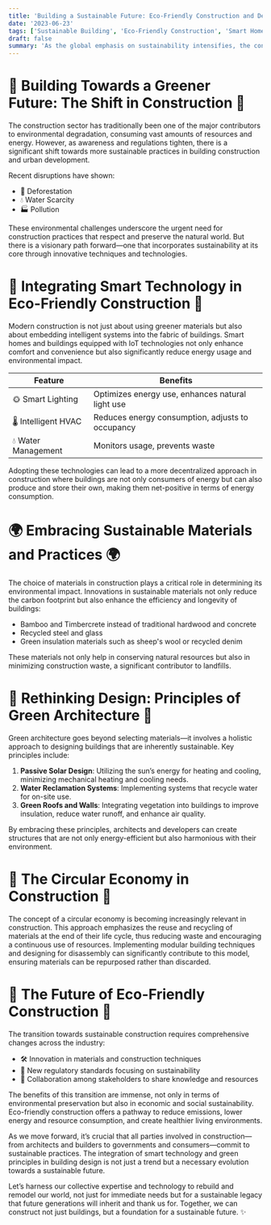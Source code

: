 ```yaml
---
title: 'Building a Sustainable Future: Eco-Friendly Construction and Development'
date: '2023-06-23'
tags: ['Sustainable Building', 'Eco-Friendly Construction', 'Smart Homes', 'Green Architecture']
draft: false
summary: 'As the global emphasis on sustainability intensifies, the construction industry is pivotal in steering towards eco-friendly solutions. This blog post explores the integration of green building techniques, sustainable materials, and smart technology in modern construction to foster a healthier planet.'
---
```


# 🌱 Building Towards a Greener Future: The Shift in Construction 🌱

The construction sector has traditionally been one of the major contributors to environmental degradation, consuming vast amounts of resources and energy. However, as awareness and regulations tighten, there is a significant shift towards more sustainable practices in building construction and urban development.

Recent disruptions have shown:

- 🌲 Deforestation
- 💧 Water Scarcity
- 🏭 Pollution

These environmental challenges underscore the urgent need for construction practices that respect and preserve the natural world. But there is a visionary path forward—one that incorporates sustainability at its core through innovative techniques and technologies.

# 🏡 Integrating Smart Technology in Eco-Friendly Construction 🏡

Modern construction is not just about using greener materials but also about embedding intelligent systems into the fabric of buildings. Smart homes and buildings equipped with IoT technologies not only enhance comfort and convenience but also significantly reduce energy usage and environmental impact.

| Feature             | Benefits                                         |
| ------------------- | ------------------------------------------------ |
| 🌞 Smart Lighting   | Optimizes energy use, enhances natural light use |
| 🌡️ Intelligent HVAC | Reduces energy consumption, adjusts to occupancy |
| 💧 Water Management | Monitors usage, prevents waste                   |

Adopting these technologies can lead to a more decentralized approach in construction where buildings are not only consumers of energy but can also produce and store their own, making them net-positive in terms of energy consumption.

# 🌍 Embracing Sustainable Materials and Practices 🌍

The choice of materials in construction plays a critical role in determining its environmental impact. Innovations in sustainable materials not only reduce the carbon footprint but also enhance the efficiency and longevity of buildings:

- Bamboo and Timbercrete instead of traditional hardwood and concrete
- Recycled steel and glass
- Green insulation materials such as sheep's wool or recycled denim

These materials not only help in conserving natural resources but also in minimizing construction waste, a significant contributor to landfills.

# 🔨 Rethinking Design: Principles of Green Architecture 🔨

Green architecture goes beyond selecting materials—it involves a holistic approach to designing buildings that are inherently sustainable. Key principles include:

1. **Passive Solar Design**: Utilizing the sun’s energy for heating and cooling, minimizing mechanical heating and cooling needs.
2. **Water Reclamation Systems**: Implementing systems that recycle water for on-site use.
3. **Green Roofs and Walls**: Integrating vegetation into buildings to improve insulation, reduce water runoff, and enhance air quality.

By embracing these principles, architects and developers can create structures that are not only energy-efficient but also harmonious with their environment.

# 🔄 The Circular Economy in Construction 🔄

The concept of a circular economy is becoming increasingly relevant in construction. This approach emphasizes the reuse and recycling of materials at the end of their life cycle, thus reducing waste and encouraging a continuous use of resources. Implementing modular building techniques and designing for disassembly can significantly contribute to this model, ensuring materials can be repurposed rather than discarded.

# 🌟 The Future of Eco-Friendly Construction 🌟

The transition towards sustainable construction requires comprehensive changes across the industry:

- 🛠️ Innovation in materials and construction techniques
- 📏 New regulatory standards focusing on sustainability
- 🤝 Collaboration among stakeholders to share knowledge and resources

The benefits of this transition are immense, not only in terms of environmental preservation but also in economic and social sustainability. Eco-friendly construction offers a pathway to reduce emissions, lower energy and resource consumption, and create healthier living environments.

As we move forward, it’s crucial that all parties involved in construction—from architects and builders to governments and consumers—commit to sustainable practices. The integration of smart technology and green principles in building design is not just a trend but a necessary evolution towards a sustainable future.

Let’s harness our collective expertise and technology to rebuild and remodel our world, not just for immediate needs but for a sustainable legacy that future generations will inherit and thank us for. Together, we can construct not just buildings, but a foundation for a sustainable future. ✨
